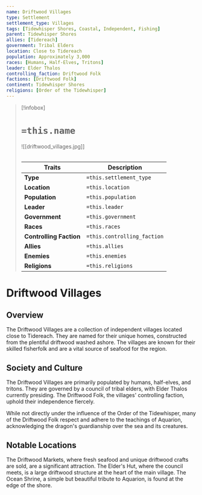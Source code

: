 ```yaml
---
name: Driftwood Villages
type: Settlement
settlement_type: Villages
tags: [Tidewhisper Shores, Coastal, Independent, Fishing]
parent: Tidewhisper Shores
allies: [Tidereach]
government: Tribal Elders
location: Close to Tidereach
population: Approximately 3,000
races: [Humans, Half-Elves, Tritons]
leader: Elder Thalos
controlling_faction: Driftwood Folk
factions: [Driftwood Folk]
continent: Tidewhisper Shores
religions: [Order of the Tidewhisper]
---
```

> [!infobox]
> # `=this.name`
> ![[driftwood_villages.jpg]]
> ######
> | Traits         | Description                                                                                                                           |
> | -------------- | ------------------------------------------------------------------------------------------------------------------------------------- |
> | **Type** | `=this.settlement_type`|
> |**Location**|`=this.location`|
> | **Population** | `=this.population` |
> | **Leader** | `=this.leader` |
> | **Government** | `=this.government` |
> | **Races** | `=this.races` |
> | **Controlling Faction** | `=this.controlling_faction` |
> | **Allies** | `=this.allies` |
> | **Enemies** | `=this.enemies` |
> | **Religions** | `=this.religions` |
# Driftwood Villages

## Overview

The Driftwood Villages are a collection of independent villages located close to Tidereach. They are named for their unique homes, constructed from the plentiful driftwood washed ashore. The villages are known for their skilled fisherfolk and are a vital source of seafood for the region.

## Society and Culture

The Driftwood Villages are primarily populated by humans, half-elves, and tritons. They are governed by a council of tribal elders, with Elder Thalos currently presiding. The Driftwood Folk, the villages' controlling faction, uphold their independence fiercely.

While not directly under the influence of the Order of the Tidewhisper, many of the Driftwood Folk respect and adhere to the teachings of Aquarion, acknowledging the dragon's guardianship over the sea and its creatures.

## Notable Locations

The Driftwood Markets, where fresh seafood and unique driftwood crafts are sold, are a significant attraction. The Elder's Hut, where the council meets, is a large driftwood structure at the heart of the main village. The Ocean Shrine, a simple but beautiful tribute to Aquarion, is found at the edge of the shore.
